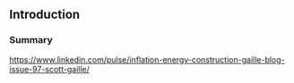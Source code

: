 ## Introduction


### Summary




https://www.linkedin.com/pulse/inflation-energy-construction-gaille-blog-issue-97-scott-gaille/
